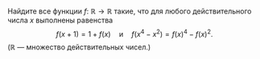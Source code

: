 Найдите все функции $f:\ \mathbb{R}\rightarrow\mathbb{R}$ такие, что для любого действительного числа $x$ выполнены равенства 
$$f\left(x+1\right)=1+f(x) \quad \text{и} \quad f\left(x^4-x^2\right)=f(x)^4-f(x)^2.$$
($\mathbb{R}$ — множество действительных чисел.)